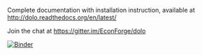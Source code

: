 Complete documentation with installation instruction, available at http://dolo.readthedocs.org/en/latest/

Join the chat at https://gitter.im/EconForge/dolo

[![Binder](https://mybinder.org/badge_logo.svg)](https://mybinder.org/v2/gh/EconForge/dolo.git/master?urlpath=lab)
